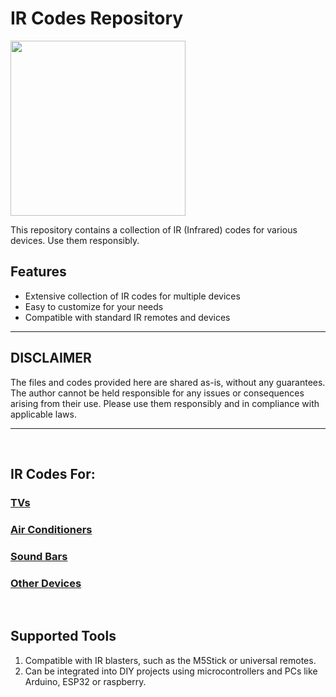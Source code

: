 # IR Codes Repository

<img src="http://bobhinio.pl/ForGithub/IRDBBANNER.webp" width="280" />

This repository contains a collection of IR (Infrared) codes for various devices. Use them responsibly.

## Features
- Extensive collection of IR codes for multiple devices
- Easy to customize for your needs
- Compatible with standard IR remotes and devices

---

## DISCLAIMER
The files and codes provided here are shared as-is, without any guarantees. The author cannot be held responsible for any issues or consequences arising from their use. Please use them responsibly and in compliance with applicable laws.

---

&nbsp;

## IR Codes For:
### [TVs](TVs/)
### [Air Conditioners](ACs/)
### [Sound Bars](SoundBars/)
### [Other Devices](https://github.com/Borys-esp/IRDB)

&nbsp;

## Supported Tools
1. Compatible with IR blasters, such as the M5Stick or universal remotes.
2. Can be integrated into DIY projects using microcontrollers and PCs like Arduino, ESP32 or raspberry.
